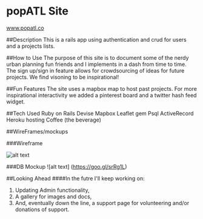 # popATL Site
www.popatl.co

##Description
This is a rails app using authentication and crud for users and a projects lists. 

##How to Use
The purpose of this site is to document some of the nerdy urban planning fun friends and I implements in a dash from time to time. The sign up/sign in feature allows for crowdsourcing of ideas for future projects. We find visoning to be inspirational!

##Fun Features
The site uses a mapbox map to host past projects. For more inspirational interactivity we added a pinterest board and a twitter hash feed widget.

##Tech Used
	Ruby on Rails
	Devise
	Mapbox
	Leaflet gem
	Psql
	ActiveRecord
	Heroku hosting
	Coffee (the beverage)
	

##WireFrames/mockups

###Wireframe

![alt text](https://goo.gl/V6t3RE)

###DB Mockup
![alt text] (https://goo.gl/srRg1L)



##Looking Ahead
####In the futre I'll keep working on:

1. Updating Admin functionality, 
2. A gallery for images and docs,
3. And, eventually down the line, a support page for volunteering and/or donations of support.

